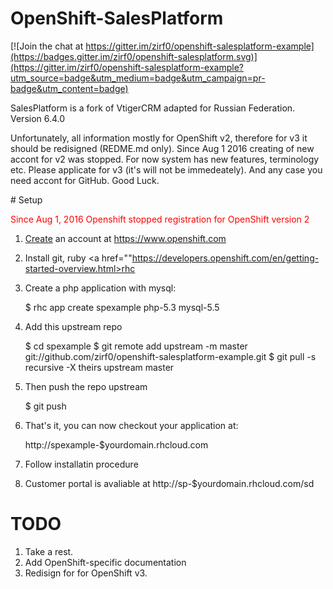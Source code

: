 # OpenShift-SalesPlatform

[![Join the chat at https://gitter.im/zirf0/openshift-salesplatform-example](https://badges.gitter.im/zirf0/openshift-salesplatform.svg)](https://gitter.im/zirf0/openshift-salesplatform-example?utm_source=badge&utm_medium=badge&utm_campaign=pr-badge&utm_content=badge)

SalesPlatform is a fork of VtigerCRM adapted for Russian Federation. Version 6.4.0
<p aling="justify"> <fonr color="red">
Unfortunately, all information mostly for OpenShift v2, therefore for v3 it should be redisigned (REDME.md only). 
Since Aug 1 2016 creating of new accont for v2 was stopped. For now system has new features, terminology etc. Please applicate for v3 (it's will not be immedeately). And any case you need accont for GitHub. Good Luck.

</font>
</p>
# Setup

<font color="red">Since Aug 1, 2016 Openshift stopped registration for OpenShift version 2 </font>

1) <a href="https://www.openshift.com/app/account/new">Create</a> an account at https://www.openshift.com
2) Install git, ruby <a href=""https://developers.openshift.com/en/getting-started-overview.html>rhc</a> 
3) Create a php application with mysql:

    $ rhc app create spexample php-5.3 mysql-5.5 

4) Add this upstream repo

    $ cd spexample
    $ git remote add upstream -m master git://github.com/zirf0/openshift-salesplatform-example.git
    $ git pull -s recursive -X theirs upstream master

5) Then push the repo upstream

    $ git push

6) That's it, you can now checkout your application at:

    http://spexample-$yourdomain.rhcloud.com

7) Follow installatin procedure

8) Customer portal is avaliable at http://sp-$yourdomain.rhcloud.com/sd

# TODO

1. Take a rest.
2. Add OpenShift-specific documentation
3. Redisign for for OpenShift v3.
